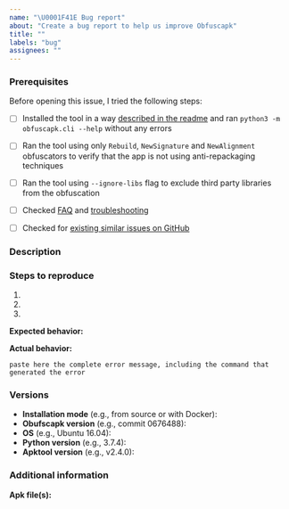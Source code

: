 ```yaml
---
name: "\U0001F41E Bug report"
about: "Create a bug report to help us improve Obfuscapk"
title: ""
labels: "bug"
assignees: ""
---
```


<!--
Thank you for reporting a problem with Obfuscapk.

Please fill in as much of the template below as you can and, if possible, please provide code and apk file(s) needed to replicate the issue. If you leave out information, we can't help you as well.

NOTE:
    * if you're including code snippets/logs, please format them properly (see https://help.github.com/github/writing-on-github/basic-writing-and-formatting-syntax#quoting-code);
    * blocks starting with `< !--` and ending with `-- >` (without spaces) are treated as comments and won't be rendered, so please don't edit the text inside these blocks since your modifications won't be visible. If you want the text to be visible, remove `< !--` and `-- >` tags.
-->



### Prerequisites

Before opening this issue, I tried the following steps:

<!-- Please put an x between the brackets of each line that applies below, so that [ ] becomes [x] (without leaving spaces around the x) -->

* [ ] Installed the tool in a way [described in the readme](https://github.com/ClaudiuGeorgiu/Obfuscapk#-installation) and ran `python3 -m obfuscapk.cli --help` without any errors

* [ ] Ran the tool using only `Rebuild`, `NewSignature` and `NewAlignment` obfuscators to verify that the app is not using anti-repackaging techniques

* [ ] Ran the tool using `--ignore-libs` flag to exclude third party libraries from the obfuscation

* [ ] Checked [FAQ](https://github.com/ClaudiuGeorgiu/Obfuscapk/blob/master/FAQ.md) and [troubleshooting](https://github.com/ClaudiuGeorgiu/Obfuscapk/blob/master/TROUBLESHOOTING.md)

* [ ] Checked for [existing similar issues on GitHub](https://github.com/issues?utf8=✓&q=is%3Aissue+repo%3AClaudiuGeorgiu/Obfuscapk)



### Description

<!-- A clear and concise description of what the issue is (insert text below this line) -->



### Steps to reproduce

1. <!-- First Step -->
2. <!-- Second Step -->
3. <!-- And so on… -->


**Expected behavior:**

<!-- A clear and concise description of what you expected to happen, e.g., the obfuscation should complete without any error message and the obfuscated apk should... (insert text below this line) -->


**Actual behavior:**

<!-- What actually happens, e.g., the obfuscation completes without errors, but when I install the obfuscated apk into a device, it crashes when... (insert text below this line) -->

```
paste here the complete error message, including the command that generated the error
```



### Versions

<!-- Please fill all the applicable fields below to help us replicate the problem -->

- **Installation mode** (e.g., from source or with Docker):
- **Obufscapk version** (e.g., commit 0676488):
- **OS** (e.g., Ubuntu 16.04):
- **Python version** (e.g., 3.7.4):
- **Apktool version** (e.g., v2.4.0):



### Additional information

<!-- Any additional information, configuration or data that might be necessary to reproduce the issue (insert text below this line) -->


**Apk file(s):**

<!-- If applicable, please provide the apk file(s) needed to replicate the problem. Without the file(s) we may not be able to replicate the issue (insert text below this line) -->
